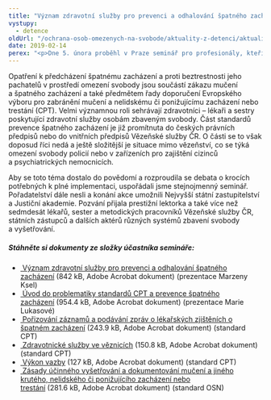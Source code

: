 ```yaml
---
title: "Význam zdravotní služby pro prevenci a odhalování špatného zacházení"
vystupy:
  - detence
oldUrl: "/ochrana-osob-omezenych-na-svobode/aktuality-z-detenci/aktuality-z-detenci-2019/vyznam-zdravotni-sluzby-pro-prevenci-a-odhalovani-spatneho-zachazeni/"
date: 2019-02-14
perex: "<p>Dne 5. února proběhl v Praze seminář pro profesionály, kteří jsou zapojeni do prevence, dokumentování a vyšetřování špatného zacházení s osobami zbavenými svobody. Přednášela Dr. Marzena Ksel, 1. viceprezidentka výboru CPT, a diskutovali také veřejná ochránkyně práv, státní zástupci a zdravotníci Vězeňské služby ČR. </p>"
---
```


<!-- imported from the old website -->

<p>Opatření k předcházení špatnému zacházení a proti beztrestnosti jeho pachatelů v prostředí omezení svobody jsou součástí zákazu mučení a špatného zacházení a také předmětem řady doporučení Evropského výboru pro zabránění mučení a nelidskému či ponižujícímu zacházení nebo trestání (CPT). Velmi významnou roli sehrávají zdravotníci – lékaři a sestry poskytující zdravotní služby osobám zbaveným svobody. Část standardů prevence špatného zacházení je již promítnuta do českých právních předpisů nebo do vnitřních předpisů Vězeňské služby ČR. O části se to však doposud říci nedá a ještě složitější je situace mimo vězeňství, co se týká omezení svobody policií nebo v zařízeních pro zajištění cizinců a psychiatrických nemocnicích. </p> <p>Aby se toto téma dostalo do povědomí a rozproudila se debata o krocích potřebných k plné implementaci, uspořádali jsme stejnojmenný seminář. Pořadatelství dále nesli a konání akce umožnili Nejvyšší státní zastupitelství a Justiční akademie. Pozvání přijala prestižní lektorka a také více než sedmdesát lékařů, sester a metodických pracovníků Vězeňské služby ČR, státních zástupců a dalších aktérů různých systémů zbavení svobody a vyšetřování.</p> <h5>Stáhněte si dokumenty ze složky účastníka semináře:</h5> <p></p><ul><li><a title="Otevření do nového okna" href="/uploads-import/ochrana_osob/2019/Prezentace_Ksel.pdf" target="_blank"> Význam zdravotní služby pro prevenci a odhalování špatného zacházení</a> (842 kB, Adobe Acrobat dokument) (prezentace Marzeny Ksel)</li><li><a title="Otevření do nového okna" href="/uploads-import/ochrana_osob/2019/Prezentace_Lukasova.pdf" target="_blank"> Úvod do problematiky standardů CPT a prevence špatného zacházení</a> (954.4 kB, Adobe Acrobat dokument) (prezentace Marie Lukasové)</li><li><a title="Otevření do nového okna" href="/uploads-import/ochrana_osob/2019/CPT_Porizovani_zaznamu_a_podavani_zprav_o_lekarskych_zjistenich.pdf" target="_blank"> Pořizování záznamů a podávání zpráv o lékařských zjištěních o špatném zacházení</a> (243.9 kB, Adobe Acrobat dokument) (standard CPT)</li><li><a title="Otevření do nového okna" href="/uploads-import/ochrana_osob/2019/CPT_Zdravotnicke_sluzby_ve_veznicich.pdf" target="_blank"> Zdravotnické služby ve věznicích</a> (150.8 kB, Adobe Acrobat dokument) (standard CPT)</li><li><a title="Otevření do nového okna" href="/uploads-import/ochrana_osob/2019/CPT_Vykon_vazby.pdf" target="_blank"> Výkon vazby</a> (127 kB, Adobe Acrobat dokument) (standard CPT)</li><li><a title="Otevření do nového okna" href="/uploads-import/ochrana_osob/2019/Zasady_ucinneho_vysetrovani_a_dokumentovani.pdf" target="_blank"> Zásady účinného vyšetřování a dokumentování mučení a jiného krutého, nelidského či ponižujícího zacházení nebo trestání</a> (281.6 kB, Adobe Acrobat dokument) (standard OSN)</li></ul><p></p>

